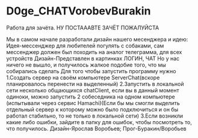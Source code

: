 # D0ge_CHATVorobevBurakin
Работа для зачёта. НУ ПОСТАААВТЕ ЗАЧЁТ ПОЖАЛУЙСТА

Мы в самом начале разработали дизайн нашего месенджера и идею:
Идея-мессенджер для любителей погулять с собаками, сам мессенджер должен был походить на аналог телеграмма, для всех устройств
Дизайн-Представлен в картинках ЛОГИН, ЧАТ
Но у нас ничего не вышло, и получилось жалкое подобие того, что мы собирались сделать
Для того чтобы запустить программу нужно 
1.Создать сервер на своём компьютере ServerChat(вскоре планировалось перенести на выделенный)
2.Запустить в локальной сети несколько общающихся chatClient, если вы в данный момент одиноки, можно запустить 2 собеседника на одном компьютере (испытывали через сервис Hamachi)(Если бы мы смогли выделить отдельный сервер к которому можно было подключиться и он бы работал стабильно, то не только в локальной сети)
3.Если возникли какие либо ошибки, зайдите в папку для ошибок, чтобы посмотреть то, что получилось.
Дизайн-Ярослав Воробьев; Прог-Буракин/Воробьев
